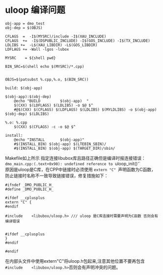 # uloop 编译问题 

```
obj-app = dmo_test
obj-dep = $(OBJS) 

CFLAGS  =  -I$(MYSRC)/include -I$(XAU_INCLUDE)
CFLAGS  +=  -I$(DSPUBLIC_INCLUDE) -I$(GOS_INCLUDE) -I$(TX_INCLUDE)
LDLIBS +=  -L$(XAU_LIBDIR) -L$(GOS_LIBDIR)
LDFLAGS += -Wall -lgos -lubox

MYSRC    = ${shell pwd}

BIN_SRC=$(shell echo $(MYSRC)/*.cpp)


OBJS=$(patsubst %.cpp,%.o, $(BIN_SRC))

build: $(obj-app)

$(obj-app):$(obj-dep)
	@echo "BUILD         $(obj-app)  "
	$(CXX) $(LDFLAGS) $(LDLIBS) -o $@ $^
	#@$(CXX) $(CFLAGS) $(LDFLAGS) $(LDLIBS) $(MYLDLIBS) -o $(obj-app) $(obj-dep) $(LDLIBS)

%.o: %.cpp
	$(CXX) $(CFLAGS) -c -o $@ $^

install:
	@echo "INSTALL       $(obj-app)"
	#$(INSTALL_BIN) $(obj-app) $(LTEBIN_SBIN)/
	#$(INSTALL_BIN) $(obj-app) $(TARGET_DIR)/sbin/
```
Makefile如上所示 指定连接libubox库且路径正确但是编译时报连接错误：`dmo_main.cpp:(.text+0x90): undefined reference to `uloop_init()'`  
原因是uloop是C库，在CPP中链接时必须使用  ```extern "C" ```声明函数为C函数，防止链接时名称不一致导致链接错误，修复措施如下：

```
#ifndef _DMO_PUBLIC_H_
#define _DMO_PUBLIC_H_

#ifdef __cplusplus
extern "C" {
#endif

#include    <libubox/uloop.h> /// uloop 是C库连接时需要声明为C函数 否则会有编译错误


#ifdef __cplusplus
}
#endif

#endif 
```
在内部头文件中使用extern"C"将uloop.h包起来,注意其他位置不要再包含`#include    <libubox/uloop.h>`否则会有声明冲突的问题。  
